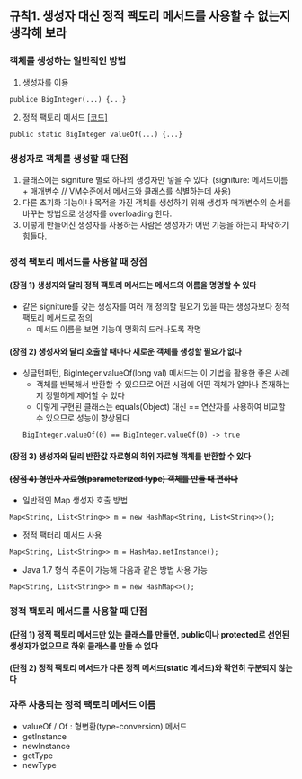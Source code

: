 ## 규칙1. 생성자 대신 정적 팩토리 메서드를 사용할 수 없는지 생각해 보라

### 객체를 생성하는 일반적인 방법
 1. 생성자를 이용
 ```
 publice BigInteger(...) {...}
 ```
 2. 정적 팩토리 메서드 [[코드]](https://github.com/Hyunhoo-Kwon/EffectiveJava/blob/master/Examples/src/main/java/chapter02/item01/BigInteger.java)
 ```
 public static BigInteger valueOf(...) {...}
 ```

### 생성자로 객체를 생성할 때 단점
 1. 클래스에는 signiture 별로 하나의 생성자만 넣을 수 있다. 
  (signiture: 메서드이름 + 매개변수 // VM수준에서 메서드와 클래스를 식별하는데 사용)
 2. 다른 초기화 기능이나 목적을 가진 객체를 생성하기 위해 생성자 매개변수의 순서를 바꾸는 방법으로 생성자를 overloading 한다.
 3. 이렇게 만들어진 생성자를 사용하는 사람은 생성자가 어떤 기능을 하는지 파악하기 힘들다.

### 정적 팩토리 메서드를 사용할 때 장점
#### (장점 1) 생성자와 달리 정적 팩토리 메서드는 메서드의 이름을 명명할 수 있다
 * 같은 signiture를 갖는 생성자를 여러 개 정의할 필요가 있을 때는 생성자보다 정적 팩토리 메서드로 정의
   * 메서드 이름을 보면 기능이 명확히 드러나도록 작명
 
#### (장점 2) 생성자와 달리 호출할 때마다 새로운 객체를 생성할 필요가 없다
 * 싱글턴패턴, BigInteger.valueOf(long val) 메서드는 이 기법을 활용한 좋은 사례
    * 객체를 반복해서 반환할 수 있으므로 어떤 시점에 어떤 객체가 얼마나 존재하는지 정밀하게 제어할 수 있다
    * 이렇게 구현된 클래스는 equals(Object) 대신 == 연산자를 사용하여 비교할 수 있으므로 성능이 향상된다
    ```
    BigInteger.valueOf(0) == BigInteger.valueOf(0) -> true
    ```

#### (장점 3) 생성자와 달리 반환값 자료형의 하위 자료형 객체를 반환할 수 있다

#### ~~(장점 4) 형인자 자료형(parameterized type) 객체를 만들 때 편하다~~
 * 일반적인 Map 생성자 호출 방법
 ```
 Map<String, List<String>> m = new HashMap<String, List<String>>();
 ```
 * 정적 팩터리 메서드 사용
 ```
 Map<String, List<String>> m = HashMap.netInstance();
 ```
 * Java 1.7 형식 추론이 가능해 다음과 같은 방법 사용 가능
 ```
 Map<String, List<String>> m = new HashMap<>();
 ```

### 정적 팩토리 메서드를 사용할 때 단점
#### (단점 1) 정적 팩토리 메서드만 있는 클래스를 만들면, public이나 protected로 선언된 생성자가 없으므로 하위 클래스를 만들 수 없다

#### (단점 2) 정적 팩토리 메서드가 다른 정적 메서드(static 메서드)와 확연히 구분되지 않는다

### 자주 사용되는 정적 팩토리 메서드 이름
 * valueOf / Of : 형변환(type-conversion) 메서드
 * getInstance
 * newInstance
 * getType
 * newType
